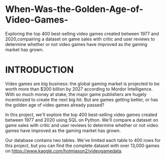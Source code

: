 # When-Was-the-Golden-Age-of-Video-Games-
Exploring the top 400 best-selling video games created between 1977 and 2020,compairing a dataset on game sales with critic and user reviews to determine whether or not video games have improved as the gaming market has grown.
# INTRODUCTION
Video games are big business: the global gaming market is projected to be worth more than $300 billion by 2027 according to Mordor Intelligence. With so much money at stake, the major game publishers are hugely incentivized to create the next big hit. But are games getting better, or has the golden age of video games already passed?

In this project, we'll explore the top 400 best-selling video games created between 1977 and 2020 using SQL on Python. We'll compare a dataset on game sales with critic and user reviews to determine whether or not video games have improved as the gaming market has grown.

Our database contains two tables. We've limited each table to 400 rows for this project, but you can find the complete dataset with over 13,000 games on https://www.kaggle.com/holmjason2/videogamedata.
